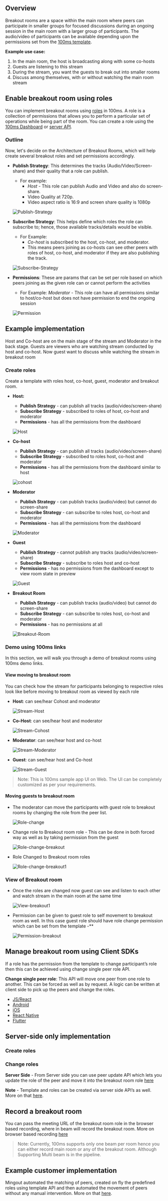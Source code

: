 ## Overview

Breakout rooms are a space within the main room where peers can participate in smaller groups for focused discussions during an ongoing session in the main room with a larger group of participants. The audio/video of participants can be available depending upon the permissions set from the [100ms template](https://dashboard.100ms.live/templates).

**Example use case:**
1. In the main room, the host is broadcasting along with some co-hosts
2. Guests are listening to this stream
3. During the stream, you want the guests to break out into smaller rooms
4. Discuss among themselves, with or without watching the main room stream

## Enable breakout room using roles

You can implement breakout rooms using [roles](https://www.100ms.live/docs/javascript/v2/foundation/templates-and-roles) in 100ms. A role is a collection of permissions that allows you to perform a particular set of operations while being part of the room. You can create a role using the [100ms Dashboard](https://dashboard.100ms.live/templates/) or [server API](/server-side/v2/policy/create-update-role).

### Outline

Now, let's decide on the Architecture of Breakout Rooms, which will help create several breakout roles and set permissions accordingly.

- **Publish Strategy**: This determines the tracks (Audio/Video/Screen-share) and their quality that a role can publish.
  - For example:
    - *Host* - This role can publish Audio and Video and also do screen-share. 
    - Video Quality at 720p. 
    - Video aspect ratio is 16:9 and screen share quality is 1080p
  
  ![Publish-Strategy](/breakoutroom/publish-strategy.png)
- **Subscribe Strategy**: This helps define which roles the role can subscribe to; hence, those available tracks/details would be visible.
  - For Example: 
    - *Co-host* is subscribed to the host, co-host, and moderator.
    - This means peers joining as co-hosts can see other peers with roles of host, co-host, and moderator if they are also publishing the track.

  ![Subscribe-Strategy](/breakoutroom/subscribe-strategy.png)
- **Permissions**: These are params that can be set per role based on which peers joining as the given role can or cannot perform the activities
  - For Example: *Moderator* - This role can have all permissions similar to host/co-host but does not have permission to end the ongoing session

  ![Permission](/breakoutroom/permission.png)

## Example implementation

Host and Co-host are on the main stage of the stream and Moderator in the back stage. Guests are viewers who are watching stream conducted by host and co-host. Now guest want to discuss while watching the stream in breakout room

### Create roles

Create a template with roles host, co-host, guest, moderator and breakout room.

- **Host:**
  - **Publish Strategy** - can publish all tracks (audio/video/screen-share)
  - **Subscribe Strategy** - subscribed to roles of host, co-host and moderator
  - **Permissions** - has all the permissions from the dashboard

  ![Host](/breakoutroom/host.png)

- **Co-host**
  - **Publish Strategy** - can publish all tracks (audio/video/screen-share)
  - **Subscribe Strategy** - subscribed to roles host, co-host and moderator
  - **Permissions** - has all the permissions from the dashboard similar to host

  ![cohost](/breakoutroom/cohost.png)

- **Moderator**
  - **Publish Strategy** - can publish tracks (audio/video) but cannot do screen-share
  - **Subscribe Strategy** - can subscribe to roles host, co-host and moderator
  - **Permissions** - has all the permissions from the dashboard

  ![Moderator](/breakoutroom/moderator.png)

- **Guest**
  - **Publish Strategy** - cannot publish any tracks (audio/video/screen-share)
  - **Subscribe Strategy** - subscribe to roles host and co-host
  - **Permissions** - has no permissions from the dashboard except to view room state in preview

  ![Guest](/breakoutroom/guest.png)

- **Breakout Room**
  - **Publish Strategy** - can publish tracks (audio/video) but cannot do screen-share
  - **Subscribe Strategy** - can subscribe to roles host, co-host and moderator
  - **Permissions** - has no permissions at all

  ![Breakout-Room](/breakoutroom/breakout-room.png)

### Demo using 100ms links

In this section, we will walk you through a demo of breakout rooms using 100ms demo links.

#### View moving to breakout room

You can check how the stream for participants belonging to respective roles look like before moving to breakout room as viewed by each role

- **Host**: can see/hear Cohost and moderator

  ![Stream-Host](/breakoutroom/stream-host.png)

- **Co-Host**: can see/hear host and moderator

  ![Stream-Cohost](/breakoutroom/stream-cohost.png)

- **Moderator**: can see/hear host and co-host

  ![Stream-Moderator](/breakoutroom/stream-moderator.png)

- **Guest**: can see/hear host and Co-host

  ![Stream-Guest](/breakoutroom/stream-guest.png)

>Note: This is 100ms sample app UI on Web. The UI can be completely customized as per your requirements.

#### Moving guests to breakout room

- The moderator can move the participants with guest role to breakout rooms by changing the role from the peer list. 

  ![Role-change](/breakoutroom/moderator-to-guest.png)

- Change role to Breakout room role - This can be done in both forced way as well as by taking permission from the guest 

  ![Role-change-breakout](/breakoutroom/change-role1.png)

- Role Changed to Breakout room roles

  ![Role-change-breakout1](/breakoutroom/change-role2.png)

### View of Breakout room

- Once the roles are changed now guest can see and listen to each other and watch stream in the main room at the same time

  ![View-breakout1](/breakoutroom/view-breakout.png)

- Permission can be given to guest role to self movement to breakout room as well. In this case guest role should have role change permission which can be set from the template -**

  ![Permission-breakout](/breakoutroom/role-permission.png)

## Manage breakout room using Client SDKs

If a role has the permission from the template to change participant’s role then this can be achieved using change single peer role API. 

**Change single peer role**: This API will move one peer from one role to another. This can be forced as well as by request. A logic can be written at client side to pick up the peers and change the roles.
- [JS/React](/javascript/v2/how--to-guides/control-remote-peers/change-role#change-single-peer-role-api)
- [Android](/android/v2/how--to-guides/interact-with-room/peer/change-role#single-peer-role-change)
- [iOS](/ios/v2/how--to-guides/interact-with-room/peer/change-role)
- [React Native](/react-native/v2/how--to-guides/interact-with-room/peer/change-role#single-peer-role-change)
- [Flutter](/flutter/v2/how--to-guides/interact-with-room/peer/change-role)

## Server-side only implementation
### Create roles
### Change roles

**Server Side** - From Server side you can use peer update API which lets you update the role of the peer and move it into the breakout room role [here](/server-side/v2/active-rooms/update-a-peer)

**Note** - Template and roles can be created via server side API’s as well. More on that [here](/server-side/v2/policy/template-object).

## Record a breakout room

You can pass the meeting URL of the breakout room role in the browser based recording, where in beam will record the breakout room. 
More on browser based recording [here](/server-side/v2/Destinations/rtmp-streaming-and-browser-recording)

> Note: Currently, 100ms supports only one beam per room hence you can either record main room or any of the breakout room. Although Supporting Multi beam is in the pipeline.

## Example customer implementation

Mingout automated the matching of peers, created on fly the predefined roles using template API and then automated the movement of peers without any manual intervention.
More on that [here](https://www.100ms.live/blog/mingout-100ms-reimagine-online-dating#customizations-to-match-the-problem).

